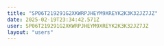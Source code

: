 ```yaml
---
title: "SP06T219291G2XKWRPJHEYM9XREYK2K3K32JZ7JZ"
date: 2025-02-19T23:34:42.571Z
user: SP06T219291G2XKWRPJHEYM9XREYK2K3K32JZ7JZ
layout: "users"
---
```

    